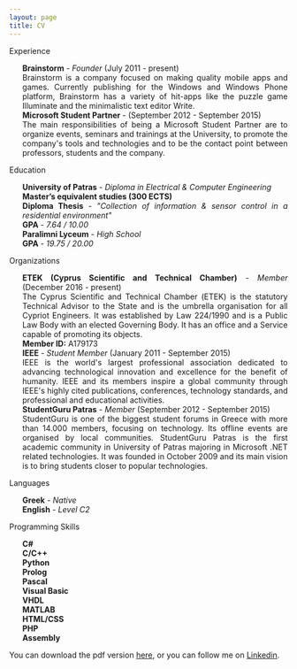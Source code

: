 ```yaml
---
layout: page
title: CV
---
```


<div class="message">
  Experience
</div>

<ul class="task-list" style="text-align:justify;">
<li><strong>Brainstorm</strong> - <em>Founder</em> (July 2011 - present)<br>
Brainstorm is a company focused on making quality mobile apps and games. Currently publishing for the Windows and Windows Phone platform, Brainstorm has a variety of hit-apps like the puzzle game Illuminate and the minimalistic text editor Write.</li>
<li><strong>Microsoft Student Partner</strong> - (September 2012 - September 2015)<br>
The main responsibilities of being a Microsoft Student Partner are to organize events, seminars and trainings at the University, to promote the company's tools and technologies and to be the contact point between professors, students and the company.</li>
</ul>

<div class="message">
  Education
</div>

<ul class="task-list" style="text-align:justify;">
<li><strong>University of Patras</strong> - <em>Diploma in Electrical & Computer Engineering</em><br>
<strong>Master’s equivalent studies (300 ECTS)</strong><br>
<strong>Diploma Thesis</strong> - <em>"Collection of information & sensor control in a residential environment"</em><br>
<strong>GPA</strong> - <em>7.64 / 10.00</em></li>
<li><strong>Paralimni Lyceum</strong> - <em>High School</em><br>
<strong>GPA</strong> - <em>19.75 / 20.00</em></li>
</ul>

<div class="message">
  Organizations
</div>

<ul class="task-list" style="text-align:justify;">
<li><strong>ETEK (Cyprus Scientific and Technical Chamber)</strong> - <em>Member</em> (December 2016 - present)<br>
The Cyprus Scientific and Technical Chamber (ΕΤΕΚ) is the statutory Technical Advisor to the State and is the umbrella organisation for all Cypriot Engineers. It was established by Law 224/1990 and is a Public Law Body with an elected Governing Body. It has an office and a Service capable of promoting its objects.<br>
<strong>Member ID:</strong> A179173</li>
<li><strong>IEEE</strong> - <em>Student Member</em> (January 2011 - September 2015)<br>
IEEE is the world's largest professional association dedicated to advancing technological innovation and excellence for the benefit of humanity. IEEE and its members inspire a global community through IEEE's highly cited publications, conferences, technology standards, and professional and educational activities.</li>
<li><strong>StudentGuru Patras</strong> - <em>Member</em> (September 2012 - September 2015)<br>
StudentGuru is one of the biggest student forums in Greece with more than 14.000 members, focusing on technology. Its offline events are organised by local communities. StudentGuru Patras is the first academic community in University of Patras majoring in Microsoft .NET related technologies. It was founded in October 2009 and its main vision is to bring students closer to popular technologies.</li>
</ul>

<div class="message">
  Languages
</div>

<ul class="task-list" style="text-align:justify;">
<li><strong>Greek</strong> - <em>Native</em></li>
<li><strong>English</strong> - <em>Level C2</em></li>
</ul>

<div class="message">
  Programming Skills
</div>

<ul class="task-list" style="text-align:justify;">
<li><strong>C#</strong></li>
<li><strong>C/C++</strong></li>
<li><strong>Python</strong></li>
<li><strong>Prolog</strong></li>
<li><strong>Pascal</strong></li>
<li><strong>Visual Basic</strong></li>
<li><strong>VHDL</strong></li>
<li><strong>MATLAB</strong></li>
<li><strong>HTML/CSS</strong></li>
<li><strong>PHP</strong></li>
<li><strong>Assembly</strong></li>
</ul>


<div class="message" style="text-align:justify;">
  You can download the pdf version <a href="../cv.pdf" target="_blank" title="Last Updated on 31/01/2017">here</a>, or you can follow me on <a href="http://t.co/ujtnCQDvC6" target="_blank">Linkedin</a>.
</div>

<script>
  (function(i,s,o,g,r,a,m){i['GoogleAnalyticsObject']=r;i[r]=i[r]||function(){
  (i[r].q=i[r].q||[]).push(arguments)},i[r].l=1*new Date();a=s.createElement(o),
  m=s.getElementsByTagName(o)[0];a.async=1;a.src=g;m.parentNode.insertBefore(a,m)
  })(window,document,'script','//www.google-analytics.com/analytics.js','ga');

  ga('create', 'UA-58975019-1', 'auto');
  ga('send', 'pageview');

</script>
